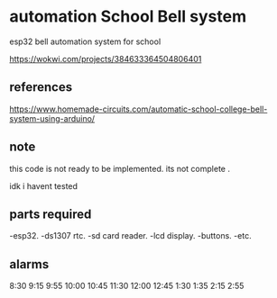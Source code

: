 # automation School Bell system
esp32 bell automation system for school

https://wokwi.com/projects/384633364504806401

## references

https://www.homemade-circuits.com/automatic-school-college-bell-system-using-arduino/

## note
this code is not ready to be implemented.
its not complete .

idk i havent tested


## parts required
-esp32.
-ds1307 rtc.
-sd card reader.
-lcd display.
-buttons.
-etc.


## alarms

 8:30
 9:15
 9:55
 10:00
 10:45
 11:30
 12:00
 12:45
 1:30
 1:35
 2:15
 2:55
